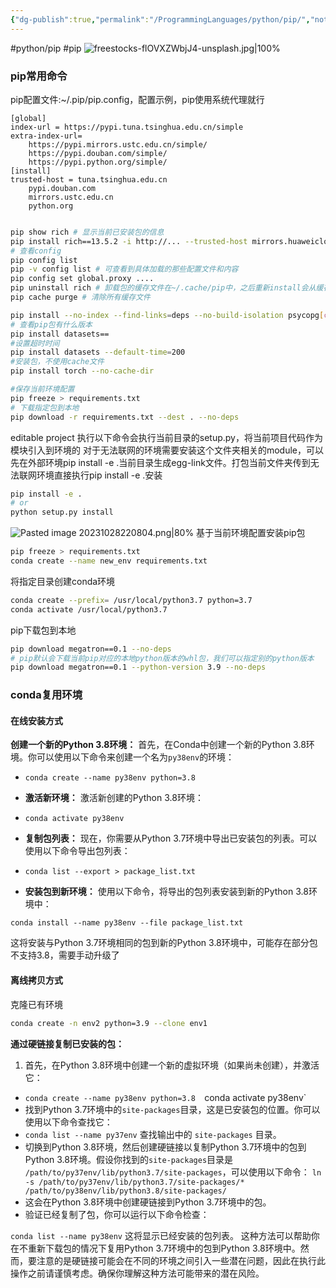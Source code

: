 ```yaml
---
{"dg-publish":true,"permalink":"/ProgrammingLanguages/python/pip/","noteIcon":"3"}
---
```


#python/pip #pip
![freestocks-flOVXZWbjJ4-unsplash.jpg|100%](/img/user/banner/freestocks-flOVXZWbjJ4-unsplash.jpg)
### pip常用命令
pip配置文件:~/.pip/pip.config，配置示例，pip使用系统代理就行

```
[global]
index-url = https://pypi.tuna.tsinghua.edu.cn/simple
extra-index-url=
    https://pypi.mirrors.ustc.edu.cn/simple/
    https://pypi.douban.com/simple/
    https://pypi.python.org/simple/
[install]
trusted-host = tuna.tsinghua.edu.cn
    pypi.douban.com
    mirrors.ustc.edu.cn
    python.org


```



```bash
pip show rich # 显示当前已安装包的信息
pip install rich==13.5.2 -i http://... --trusted-host mirrors.huaweicloud.com
# 查看config
pip config list
pip -v config list # 可查看到具体加载的那些配置文件和内容
pip config set global.proxy ....
pip uninstall rich # 卸载包的缓存文件在~/.cache/pip中，之后重新install会从缓存中获取
pip cache purge # 清除所有缓存文件

pip install --no-index --find-links=deps --no-build-isolation psycopg[c]
# 查看pip包有什么版本
pip install datasets==
#设置超时时间
pip install datasets --default-time=200
#安装包，不使用cache文件
pip install torch --no-cache-dir

#保存当前环境配置
pip freeze > requirements.txt
# 下载指定包到本地
pip download -r requirements.txt --dest . --no-deps
```

editable project
执行以下命令会执行当前目录的setup.py，将当前项目代码作为模块引入到环境的
对于无法联网的环境需要安装这个文件夹相关的module，可以先在外部环境pip install -e .当前目录生成egg-link文件。打包当前文件夹传到无法联网环境直接执行pip install -e .安装


```bash
pip install -e .
# or
python setup.py install

```

![Pasted image 20231028220804.png|80%](/img/user/pics/Pasted%20image%2020231028220804.png)
基于当前环境配置安装pip包

```bash
pip freeze > requirements.txt
conda create --name new_env requirements.txt

```

将指定目录创建conda环境

```bash
conda create --prefix= /usr/local/python3.7 python=3.7
conda activate /usr/local/python3.7

```

pip下载包到本地

```bash
pip download megatron==0.1 --no-deps
# pip默认会下载当前pip对应的本地python版本的whl包，我们可以指定别的python版本
pip download megatron==0.1 --python-version 3.9 --no-deps

```

### conda复用环境
#### 在线安装方式
**创建一个新的Python 3.8环境：** 首先，在Conda中创建一个新的Python 3.8环境。你可以使用以下命令来创建一个名为`py38env`的环境：

- `conda create --name py38env python=3.8`
    
- **激活新环境：** 激活新创建的Python 3.8环境：
    
- `conda activate py38env`
- **复制包列表：** 现在，你需要从Python 3.7环境中导出已安装包的列表。可以使用以下命令导出包列表：
- `conda list --export > package_list.txt`

- **安装包到新环境：** 使用以下命令，将导出的包列表安装到新的Python 3.8环境中：   

`conda install --name py38env --file package_list.txt`

这将安装与Python 3.7环境相同的包到新的Python 3.8环境中，可能存在部分包不支持3.8，需要手动升级了
#### 离线拷贝方式

克隆已有环境
```bash
conda create -n env2 python=3.9 --clone env1
```
**通过硬链接复制已安装的包：**

1. 首先，在Python 3.8环境中创建一个新的虚拟环境（如果尚未创建），并激活它：
- `conda create --name py38env python=3.8 
   `conda activate py38env` 
- 找到Python 3.7环境中的`site-packages`目录，这是已安装包的位置。你可以使用以下命令查找它：
- `conda list --name py37env`
    查找输出中的 `site-packages` 目录。
- 切换到Python 3.8环境，然后创建硬链接以复制Python 3.7环境中的包到Python 3.8环境。假设你找到的`site-packages`目录是 `/path/to/py37env/lib/python3.7/site-packages`，可以使用以下命令：
	`ln -s /path/to/py37env/lib/python3.7/site-packages/* /path/to/py38env/lib/python3.8/site-packages/` 
- 这会在Python 3.8环境中创建硬链接到Python 3.7环境中的包。 
- 验证已经复制了包，你可以运行以下命令检查：

 `conda list --name py38env` 
这将显示已经安装的包列表。
这种方法可以帮助你在不重新下载包的情况下复用Python 3.7环境中的包到Python 3.8环境中。然而，要注意的是硬链接可能会在不同的环境之间引入一些潜在问题，因此在执行此操作之前请谨慎考虑。确保你理解这种方法可能带来的潜在风险。